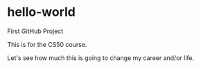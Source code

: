 # hello-world
First GitHub Project

This is for the CS50 course.

Let's see how much this is going to change my career and/or life.
